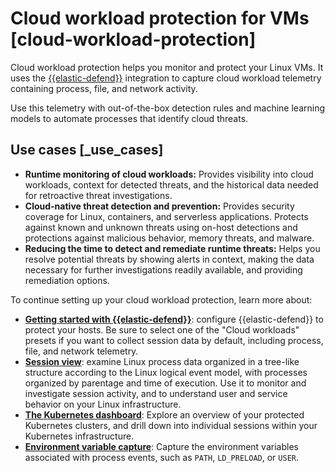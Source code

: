 # Cloud workload protection for VMs [cloud-workload-protection]

Cloud workload protection helps you monitor and protect your Linux VMs. It uses the [{{elastic-defend}}](../../../solutions/security/configure-elastic-defend/install-elastic-defend.md) integration to capture cloud workload telemetry containing process, file, and network activity.

Use this telemetry with out-of-the-box detection rules and machine learning models to automate processes that identify cloud threats.


## Use cases [_use_cases]

* **Runtime monitoring of cloud workloads:** Provides visibility into cloud workloads, context for detected threats, and the historical data needed for retroactive threat investigations.
* **Cloud-native threat detection and prevention:** Provides security coverage for Linux, containers, and serverless applications. Protects against known and unknown threats using on-host detections and protections against malicious behavior, memory threats, and malware.
* **Reducing the time to detect and remediate runtime threats:** Helps you resolve potential threats by showing alerts in context, making the data necessary for further investigations readily available, and providing remediation options.

To continue setting up your cloud workload protection, learn more about:

* [**Getting started with {{elastic-defend}}**](../../../solutions/security/configure-elastic-defend/install-elastic-defend.md): configure {{elastic-defend}} to protect your hosts. Be sure to select one of the "Cloud workloads" presets if you want to collect session data by default, including process, file, and network telemetry.
* [**Session view**](../../../solutions/security/investigate/session-view.md): examine Linux process data organized in a tree-like structure according to the Linux logical event model, with processes organized by parentage and time of execution. Use it to monitor and investigate session activity, and to understand user and service behavior on your Linux infrastructure.
* [**The Kubernetes dashboard**](../../../solutions/security/cloud/kubernetes-dashboard.md): Explore an overview of your protected Kubernetes clusters, and drill down into individual sessions within your Kubernetes infrastructure.
* [**Environment variable capture**](../../../solutions/security/cloud/capture-environment-variables.md): Capture the environment variables associated with process events, such as `PATH`, `LD_PRELOAD`, or `USER`.
